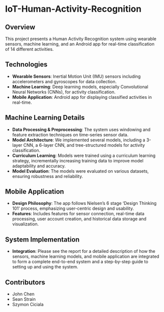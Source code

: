 # IoT-Human-Activity-Recognition

## Overview
This project presents a Human Activity Recognition system using wearable sensors, machine learning, and an Android app for real-time classification of 14 different activities.

## Technologies
- **Wearable Sensors**: Inertial Motion Unit (IMU) sensors including accelerometers and gyroscopes for data collection.
- **Machine Learning**: Deep learning models, especially Convolutional Neural Networks (CNNs), for activity classification.
- **Mobile Application**: Android app for displaying classified activities in real-time.

## Machine Learning Details
- **Data Processing & Preprocessing**: The system uses windowing and feature extraction techniques on time-series sensor data.
- **Model Architecture**: We implemented several models, including a 3-layer CNN, a 6-layer CNN, and tree-structured models for activity classification.
- **Curriculum Learning**: Models were trained using a curriculum learning strategy, incrementally increasing training data to improve model adaptability and accuracy.
- **Model Evaluation**: The models were evaluated on various datasets, ensuring robustness and reliability.

## Mobile Application
- **Design Philosophy**: The app follows Nielsen’s 6 stage ‘Design Thinking 101’ process, emphasizing user-centric design and usability.
- **Features**: Includes features for sensor connection, real-time data processing, user account creation, and historical data storage and visualization.

## System Implementation
- **Integration**: Please see the report for a detailed description of how the sensors, machine learning models, and mobile application are integrated to form a complete end-to-end system and a step-by-step guide to setting up and using the system.

## Contributors
- John Chen
- Sean Strain
- Szymon Ciciala


